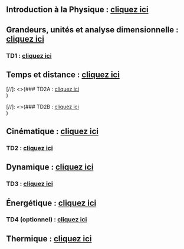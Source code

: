 ## Introduction à la Physique : <a href="https://afarciniegasm.github.io/Enseignement/Physique/P1/0_introduction.pdf" target="_blank">cliquez ici</a>  <br>

## Grandeurs, unités et analyse dimensionnelle : <a href="https://afarciniegasm.github.io/Enseignement/Physique/P1/1_grandeurs.pdf" target="_blank">cliquez ici</a>  <br>

### TD1 : <a href="https://afarciniegasm.github.io/Enseignement/Physique/P1/TD1.pdf" target="_blank">cliquez ici</a>  <br>

## Temps et distance : <a href="https://afarciniegasm.github.io/Enseignement/Physique/P1/2_temps_distance.pdf" target="_blank">cliquez ici</a>  <br>

[//]: <>(### TD2A : <a href="https://afarciniegasm.github.io/Enseignement/Physique/P1/2 - TD/TD2A.pdf" target="_blank">cliquez ici</a>  <br>)

[//]: <>(### TD2B : <a href="https://afarciniegasm.github.io/Enseignement/Physique/P1/2 - TD/TD2B.pdf" target="_blank">cliquez ici</a>  <br>)

## Cinématique : <a href="https://afarciniegasm.github.io/Enseignement/Physique/P1/3_cinematique.pdf" target="_blank">cliquez ici</a>  <br>

### TD2 : <a href="https://afarciniegasm.github.io/Enseignement/Physique/P1/TD2.pdf" target="_blank">cliquez ici</a>  <br>

## Dynamique : <a href="https://afarciniegasm.github.io/Enseignement/Physique/P1/4_dynamique.pdf" target="_blank">cliquez ici</a>  <br>

### TD3 : <a href="https://afarciniegasm.github.io/Enseignement/Physique/P1/TD3.pdf" target="_blank">cliquez ici</a>  <br>

## Énergétique : <a href="https://afarciniegasm.github.io/Enseignement/Physique/P1/5_energetique.pdf" target="_blank">cliquez ici</a>  <br>

### TD4 (optionnel) : <a href="https://afarciniegasm.github.io/Enseignement/Physique/P1/TD4.pdf" target="_blank">cliquez ici</a>  <br>

## Thermique : <a href="https://afarciniegasm.github.io/Enseignement/Physique/P1/6_thermique.pdf" target="_blank">cliquez ici</a>  <br>
